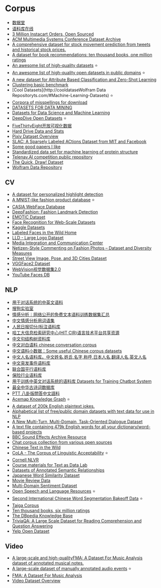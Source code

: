 # Corpus

- [数据堂](http://more.datatang.com/)
- [语料库在线](http://www.cncorpus.org/index.aspx)
- [3 Million Instacart Orders, Open Sourced](https://www.instacart.com/datasets/grocery-shopping-2017)
- [ACM Multimedia Systems Conference Dataset Archive](http://traces.cs.umass.edu/index.php/Mmsys/Mmsys)
- [A comprehensive dataset for stock movement prediction from tweets and historical stock prices.](https://github.com/yumoxu/stocknet-dataset)
- [A dataset for book recommendations: ten thousand books, one million ratings](https://www.kaggle.com/zygmunt/goodbooks-10k)
- [An awesome list of high-quality datasets](https://webhose.io/datasets) :star:
- [An awesome list of high-quality open datasets in public domains](https://github.com/caesar0301/awesome-public-datasets) :star:
- [A new dataset for Attribute Based Classification and Zero-Shot Learning](http://cvml.ist.ac.at/AwA2/)
- [Clustering basic benchmark](https://cs.joensuu.fi/sipu/datasets/)
- [Cool Datasets](http://cooldataseWolfram Data Repositoryts.com/#Machine-Learning-Datasets) :star:
- [Corpora of misspellings for download](http://www.dcs.bbk.ac.uk/~ROGER/corpora.html)
- [DATASETS FOR DATA MINING](http://www.inf.ed.ac.uk/teaching/courses/dme/html/datasets0405.html)
- [Datasets for Data Science and Machine Learning](https://elitedatascience.com/datasets)
- [DeepDive Open Datasets](http://deepdive.stanford.edu/opendata/) :star:
- [FiveThirtyEight开放可视化数据](https://www.weibo.com/fly51fly?is_all=1#_rnd1518270026401)
- [Hard Drive Data and Stats](https://www.backblaze.com/b2/hard-drive-test-data.html)
- [Pixiv Dataset Overview](https://github.com/jerryli27/pixiv_dataset)
- [SLAC: A Sparsely Labeled ACtions Dataset from MIT and Facebook](http://slac.csail.mit.edu/)
- [Some good papers I like](https://github.com/hoangcuong2011/Good-Papers)
- [Standardized data set for machine learning of protein structure](https://github.com/aqlaboratory/proteinnet)
- [Telenav.AI competition public repository](https://github.com/Telenav/Telenav.AI)
- [The Quick, Draw! Dataset](https://github.com/googlecreativelab/quickdraw-dataset)
- [Wolfram Data Repository](https://datarepository.wolframcloud.com/)


## CV

- [A dataset for personalized highlight detection](https://github.com/gifs/personalized-highlights-dataset)
- [A MNIST-like fashion product database](https://github.com/zalandoresearch/fashion-mnist) :star:
- [CASIA WebFace Database](http://www.cbsr.ia.ac.cn/english/CASIA-WebFace-Database.html)
- [DeepFashion: Fashion Landmark Detection](http://mmlab.ie.cuhk.edu.hk/projects/DeepFashion/LandmarkDetection.html)
- [EMOTIC Dataset](http://sunai.uoc.edu/emotic/)
- [Face Recognition for Web-Scale Datasets](http://enriquegortiz.com/wordpress/enriquegortiz/research/face-recognition/webscale-face-recognition/)
- [Kaggle Datasets](https://www.kaggle.com/datasets)
- [Labeled Faces in the Wild Home](http://vis-www.cs.umass.edu/lfw/)
- [LLD - Large Logo Dataset](https://data.vision.ee.ethz.ch/cvl/lld/)
- [Media Integration and Communication Center](https://www.micc.unifi.it/resources/)
- [Netizen-Style Commenting on Fashion Photos – Dataset and Diversity Measures](https://mashyu.github.io/NSC/)
- [Street View Image, Pose, and 3D Cities Dataset](https://github.com/amir32002/3D_Street_View)
- [VGGFace2 Dataset](http://www.robots.ox.ac.uk/~vgg/data/vgg_face2/)
- [WebVision视觉数据集2.0](http://www.vision.ee.ethz.ch/webvision/index.html)
- [YouTube Faces DB](https://www.cs.tau.ac.il/~wolf/ytfaces/)

## NLP

- [用于对话系统的中英文语料](https://github.com/candlewill/Dialog_Corpus)
- [搜狗实验室](http://www.sogou.com/labs/)
- [情感分析︱网络公开的免费文本语料训练数据集汇总](http://blog.csdn.net/sinat_26917383/article/details/51321505)
- [中文情感分析用词语集](http://www.keenage.com/html/c_bulletin_2007.htm)
- [人民日报切分/标注语料库](http://www.icl.pku.edu.cn/icl_res/)
- [哈工大信息检索研究中心(HIT CIR)语言技术平台共享资源](http://ir.hit.edu.cn/demo/ltp/Sharing_Plan.htm)
- [中文句结构树资料库](http://turing.iis.sinica.edu.tw/treesearch/)
- [中文对白语料 chinese conversation corpus](https://github.com/rustch3n/dgk_lost_conv)
- [中文语料小数据：Some useful Chinese corpus datasets](https://github.com/crownpku/Small-Chinese-Corpus)
- [中文人名语料库。中文姓名,姓氏,名字,称呼,日本人名,翻译人名,英文人名](https://github.com/wainshine/Chinese-Names-Corpus)
- [中文突发事件语料库](https://github.com/shijiebei2009/CEC-Corpus)
- [联合国平行语料库](https://conferences.unite.un.org/UNCorpus/zh)
- [保险行业语料库](https://github.com/Samurais/insuranceqa-corpus-zh)
- [用于训练中英文对话系统的语料库 Datasets for Training Chatbot System](https://github.com/candlewill/Dialog_Corpus)
- [最全中华古诗词数据库](https://github.com/chinese-poetry/chinese-poetry)
- [PTT 八卦版問答中文語料](https://github.com/zake7749/Gossiping-Chinese-Corpus)
- [Acemap Knowledge Graph](http://acemap.sjtu.edu.cn/app/AceKG/) :star:
- [A dataset of 200k English plaintext jokes.](https://github.com/taivop/joke-dataset)
- [Alphabetical list of free/public domain datasets with text data for use in NLP](https://github.com/niderhoff/nlp-datasets)
- [A New Multi-Turn, Multi-Domain, Task-Oriented Dialogue Dataset](https://nlp.stanford.edu/blog/a-new-multi-turn-multi-domain-task-oriented-dialogue-dataset/)
- [A text file containing 479k English words for all your dictionary/word-based projects](https://github.com/dwyl/english-words)
- [BBC Sound Effects Archive Resource](http://bbcsfx.acropolis.org.uk/index)
- [Chat corpus collection from various open sources](https://github.com/Marsan-Ma/chat_corpus)
- [Chinese Text in the Wild](https://ctwdataset.github.io/)
- [CoLA - The Corpus of Linguistic Acceptability](https://nyu-mll.github.io/CoLA/) :star:
- [Cornell NLVR](http://lic.nlp.cornell.edu/nlvr/)
- [Course materials for Text as Data Lab](https://github.com/leslie-huang/Text-as-Data-Lab-Spr2018)
- [Datasets of Annotated Semantic Relationships](https://github.com/davidsbatista/Annotated-Semantic-Relationships-Datasets)
- [Japanese Word Similarity Dataset](https://github.com/tmu-nlp/JapaneseWordSimilarityDataset)
- [Movie Review Data](http://www.cs.cornell.edu/people/pabo/movie-review-data/)
- [Multi-Domain Sentiment Dataset](http://www.cs.jhu.edu/~mdredze/datasets/sentiment/)
- [Open Speech and Language Resources](http://www.openslr.org/33) :star:
- [Second International Chinese Word Segmentation Bakeoff Data](http://sighan.cs.uchicago.edu/bakeoff2005/) :star:
- [Taiga Сorpus](https://tatianashavrina.github.io/taiga_site/)
- [Ten thousand books, six million ratings](https://github.com/zygmuntz/goodbooks-10k)
- [The DBpedia Knowledge Base](http://wiki.dbpedia.org/about)
- [TriviaQA: A Large Scale Dataset for Reading Comprehension and Question Answering](http://nlp.cs.washington.edu/triviaqa/)
- [Yelp Open Dataset](https://www.yelp.com/dataset)

## Video

- [A large-scale and high-qualityFMA: A Dataset For Music Analysis dataset of annotated musical notes.](https://magenta.tensorflow.org/datasets/nsynth)
- [A large-scale dataset of manually annotated audio events](https://research.google.com/audioset/) :star:
- [FMA: A Dataset For Music Analysis](https://github.com/mdeff/fma)
- [Video Dataset Overview](https://www.di.ens.fr/~miech/datasetviz/)
